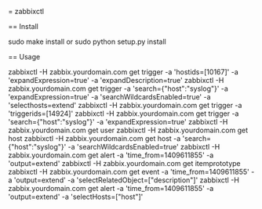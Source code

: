 = zabbixctl

== Install

sudo make install
or
sudo python setup.py install

== Usage

zabbixctl -H zabbix.yourdomain.com get trigger -a 'hostids=[10167]' -a 'expandExpression=true' -a 'expandDescription=true'
zabbixctl -H zabbix.yourdomain.com get trigger -a 'search={"host":"syslog"}' -a 'expandExpression=true' -a 'searchWildcardsEnabled=true' -a 'selecthosts=extend'
zabbixctl -H zabbix.yourdomain.com get trigger -a 'triggerids=[14924]'
zabbixctl -H zabbix.yourdomain.com get trigger -a 'search={"host":"syslog"}' -a 'expandExpression=true'
zabbixctl -H zabbix.yourdomain.com get user
zabbixctl -H zabbix.yourdomain.com get host
zabbixctl -H zabbix.yourdomain.com get host -a 'search={"host":"syslog"}' -a 'searchWildcardsEnabled=true'
zabbixctl -H zabbix.yourdomain.com get alert -a 'time_from=1409611855' -a 'output=extend'
zabbixctl -H zabbix.yourdomain.com get itemprototype
zabbixctl -H zabbix.yourdomain.com get event -a 'time_from=1409611855' -a 'output=extend' -a 'selectRelatedObject=["description"]'
zabbixctl -H zabbix.yourdomain.com get alert -a 'time_from=1409611855' -a 'output=extend' -a 'selectHosts=["host"]'
